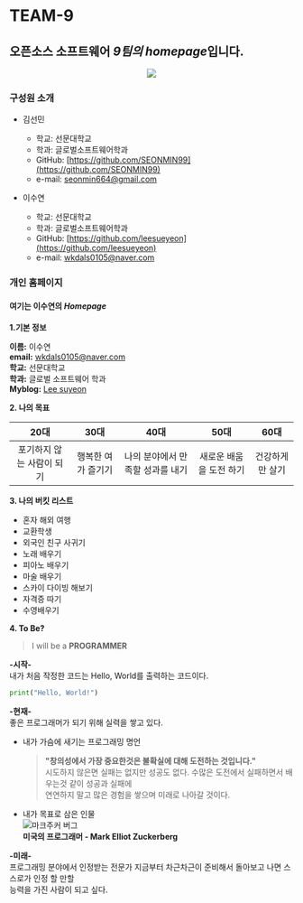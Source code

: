 # TEAM-9

## 오픈소스 소프트웨어 *9팀의 homepage*입니다. 

<p align="center"><img src="https://encrypted-tbn0.gstatic.com/images?q=tbn%3AANd9GcSABtZqk0fr5cMQKjy-hpqhzBNRUIlJrzjlRw&usqp=CAU"></p>

### 구성원 소개
+ 김선민
    + 학교: 선문대학교
    + 학과: 글로벌소프트웨어학과
    + GitHub: [https://github.com/SEONMIN99](https://github.com/SEONMIN99)
    + e-mail: seonmin664@gmail.com

+ 이수연  
    + 학교: 선문대학교  
    + 학과: 글로벌소프트웨어학과  
    + GitHub: [https://github.com/leesueyeon](https://github.com/leesueyeon)  
    + e-mail: wkdals0105@naver.com    
    
    
### 개인 홈페이지  

#### **여기는 이수연의** _Homepage_  
**1.기본 정보**  

**이름:** 이수연  
**email:** wkdals0105@naver.com  
**학교:** 선문대학교   
**학과:** 글로벌 소프트웨어 학과   
**Myblog:** [Lee suyeon](https://m.blog.naver.com/PostList.nhn?blogId=wkdals0105) 


**2. 나의 목표**  

|  20대  |  30대  |  40대  |  50대  |  60대  |
|:------:|:------:|:------:|:------:|:------:|
|포기하지 않는 사람이 되기|행복한 여가 즐기기|나의 분야에서 만족할 성과를 내기|새로운 배움을 도전 하기|건강하게만 살기|  


**3. 나의 버킷 리스트**

- 혼자 해외 여행  
- 교환학생  
- 외국인 친구 사귀기  
- 노래 배우기  
- 피아노 배우기  
- 마술 배우기  
- 스카이 다이빙 해보기  
- 자격증 따기  
- 수영배우기


**4. To Be?**

> I will be a **PROGRAMMER**  

**-시작-**   
내가 처음 작정한 코드는 Hello, World를 출력하는 코드이다.
```python
print("Hello, World!")  
```  

**-현재-**   
좋은 프로그래머가 되기 위해 실력을 쌓고 있다.   
* 내가 가슴에 새기는 프로그래밍 명언  
  > **"창의성에서 가장 중요한것은 불확실에 대해 도전하는 것입니다."**  
시도하지 않은면 실패는 없지만 성공도 없다. 수많은 도전에서 실패하면서 배우는것 같이 성공과 실패에   
연연하지 말고 많은 경험을 쌓으며 미래로 나아갈 것이다.  
* 내가 목표로 삼은 인물  
![마크주커 버그](https://encrypted-tbn0.gstatic.com/images?q=tbn%3AANd9GcT3FMPlkd3w87UwbK175i3c_O8_dLCO2vjazQ&usqp=CAU)  
  __미국의 프로그래머 - Mark Elliot Zuckerberg__  

**-미래-**  
프로그래밍 분야에서 인정받는 전문가 지금부터 차근차근이 준비해서 돌아보고 나면 스스로가 인정 할 만할   
능력을 가진 사람이 되고 싶다.
